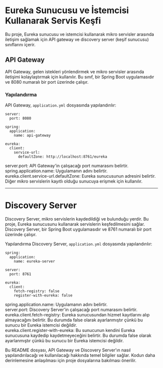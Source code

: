 # Eureka Sunucusu ve İstemcisi Kullanarak Servis Keşfi

Bu proje, Eureka sunucusu ve istemcisi kullanarak mikro servisler arasında iletişim sağlamak için API gateway ve discovery server (keşif sunucusu) sınıflarını içerir.

## API Gateway

API Gateway, gelen istekleri yönlendirmek ve mikro servisler arasında iletişimi kolaylaştırmak için kullanılır. Bu sınıf, bir Spring Boot uygulamasıdır ve 8080 numaralı bir port üzerinde çalışır.

### Yapılandırma

API Gateway, `application.yml` dosyasında yapılandırılır:
```
server:
  port: 8080

spring:
  application:
    name: api-gateway

eureka:
  client:
    service-url:
      defaultZone: http://localhost:8761/eureka
```

server.port: API Gateway'in çalışacağı port numarasını belirtir.<br>
spring.application.name: Uygulamanın adını belirtir.<br>
eureka.client.service-url.defaultZone: Eureka sunucusunun adresini belirtir. Diğer mikro servislerin kayıtlı olduğu sunucuya erişmek için kullanılır.<br>

-----

# Discovery Server
Discovery Server, mikro servislerin kaydedildiği ve bulunduğu yerdir. Bu proje, Eureka sunucusunu kullanarak servislerin keşfedilmesini sağlar. Discovery Server, bir Spring Boot uygulamasıdır ve 8761 numaralı bir port üzerinde çalışır.

Yapılandırma
Discovery Server, `application.yml` dosyasında yapılandırılır:

```
spring: 
  application:
    name: eureka-server

server:
  port: 8761

eureka:
  client:
    fetch-registry: false
    register-with-eureka: false
```
    
spring.application.name: Uygulamanın adını belirtir.<br>
server.port: Discovery Server'in çalışacağı port numarasını belirtir.<br>
eureka.client.fetch-registry: Eureka sunucusundan hizmet kayıtlarını alıp almayacağını belirtir. Bu durumda false olarak ayarlanmıştır çünkü bu sunucu bir Eureka istemcisi değildir.<br>
eureka.client.register-with-eureka: Bu sunucunun kendini Eureka sunucusuna kaydedip kaydetmeyeceğini belirtir. Bu durumda false olarak ayarlanmıştır çünkü bu sunucu bir Eureka istemcisi değildir.<br>



Bu README dosyası, API Gateway ve Discovery Server'ın nasıl yapılandırılacağı ve kullanılacağı hakkında temel bilgiler sağlar. Kodun daha derinlemesine anlaşılması için proje dosyalarına bakılması önerilir.
